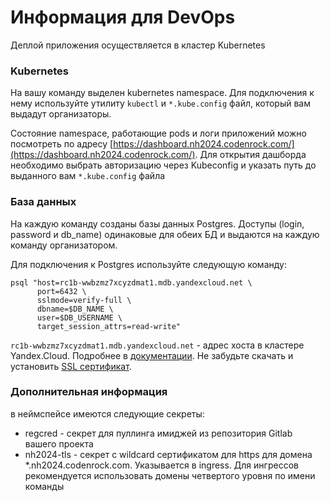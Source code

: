 # Информация для DevOps
Деплой приложения осуществляется в кластер Kubernetes

### Kubernetes
На вашу команду выделен kubernetes namespace. Для подключения к нему используйте утилиту `kubectl` и `*.kube.config` файл, который вам выдадут организаторы.

Состояние namespace, работающие pods и логи приложений можно посмотреть по адресу [https://dashboard.nh2024.codenrock.com/](https://dashboard.nh2024.codenrock.com/). Для открытия дашборда необходимо выбрать авторизацию через Kubeconfig и указать путь до выданного вам `*.kube.config` файла

### База данных
На каждую команду созданы базы данных Postgres. Доступы (login, password и db_name) одинаковые для обеих БД и выдаются на каждую команду организатором.

Для подключения к Postgres используйте следующую команду:
```
psql "host=rc1b-wwbzmz7xcyzdmat1.mdb.yandexcloud.net \
      port=6432 \
      sslmode=verify-full \
      dbname=$DB_NAME \
      user=$DB_USERNAME \
      target_session_attrs=read-write"
```
`rc1b-wwbzmz7xcyzdmat1.mdb.yandexcloud.net` - адрес хоста в кластере Yandex.Cloud. Подробнее в [документации](https://cloud.yandex.ru/docs/managed-postgresql/). Не забудьте скачать и установить [SSL сертификат](https://cloud.yandex.ru/docs/managed-postgresql/operations/connect#get-ssl-cert).

### Дополнительная информация
в неймспейсе имеются следующие секреты:
- regcred - секрет для пуллинга имиджей из репозитория Gitlab вашего проекта
- nh2024-tls - секрет с wildcard сертификатом для https для домена *.nh2024.codenrock.com. Указывается в ingress. Для ингрессов рекомендуется использовать домены четвертого уровня по имени команды
